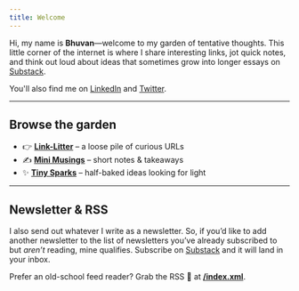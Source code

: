 ```yaml
---
title: Welcome
---
```


Hi, my name is **Bhuvan**—welcome to my garden of tentative thoughts. This little corner of the internet is where I
share interesting links, jot quick notes, and think out loud about ideas that sometimes grow into longer essays on
[Substack](https://bhuvan.substack.com).

You'll also find me on [LinkedIn](https://www.linkedin.com/in/bebhuvan/) and
[Twitter](https://x.com/bebhuvan).

---
## Browse the garden

- 👉 **[Link-Litter](/link-litter/)** – a loose pile of curious URLs
- ✍️ **[Mini Musings](/mini-musings/)** – short notes & takeaways
- ✨ **[Tiny Sparks](/tiny-sparks/)** – half-baked ideas looking for light

---
## Newsletter & RSS

I also send out whatever I write as a newsletter. So, if you’d like to add another newsletter to the list of newsletters you’ve already subscribed to but *aren’t* reading, mine qualifies. Subscribe on [Substack](https://bhuvan.substack.com) and it will land in your inbox.

Prefer an old-school feed reader? Grab the RSS 📡 at **[/index.xml](/index.xml)**.
